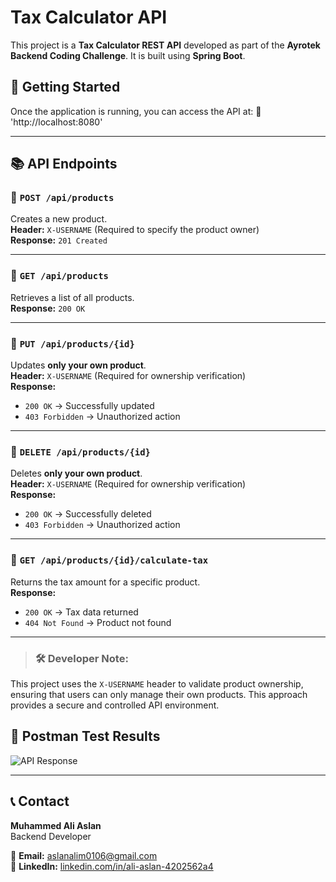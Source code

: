 # Tax Calculator API

This project is a **Tax Calculator REST API** developed as part of the **Ayrotek Backend Coding Challenge**. It is built using **Spring Boot**.

## 🚀 Getting Started
Once the application is running, you can access the API at:
📍 'http://localhost:8080'

---

## 📚 API Endpoints

### 🔹 `POST /api/products`
Creates a new product.  
**Header:** `X-USERNAME` (Required to specify the product owner)  
**Response:** `201 Created`

---

### 🔹 `GET /api/products`
Retrieves a list of all products.  
**Response:** `200 OK`

---

### 🔹 `PUT /api/products/{id}`
Updates **only your own product**.  
**Header:** `X-USERNAME` (Required for ownership verification)  
**Response:**  
- `200 OK` → Successfully updated  
- `403 Forbidden` → Unauthorized action

---

### 🔹 `DELETE /api/products/{id}`
Deletes **only your own product**.  
**Header:** `X-USERNAME` (Required for ownership verification)  
**Response:**  
- `200 OK` → Successfully deleted  
- `403 Forbidden` → Unauthorized action

---

### 🔹 `GET /api/products/{id}/calculate-tax`
Returns the tax amount for a specific product.  
**Response:**  
- `200 OK` → Tax data returned  
- `404 Not Found` → Product not found

---

> ### 🛠️ Developer Note:  
This project uses the `X-USERNAME` header to validate product ownership, ensuring that users can only manage their own products. This approach provides a secure and controlled API environment.


## 📸 Postman Test Results
![API Response](Postman.PNG)

---

## 📞 Contact

**Muhammed Ali Aslan**  
Backend Developer  

📧 **Email:** [aslanalim0106@gmail.com](mailto:aslanalim0106@gmail.com)  
🔗 **LinkedIn:** [linkedin.com/in/ali-aslan-4202562a4](https://www.linkedin.com/in/ali-aslan-4202562a4)
